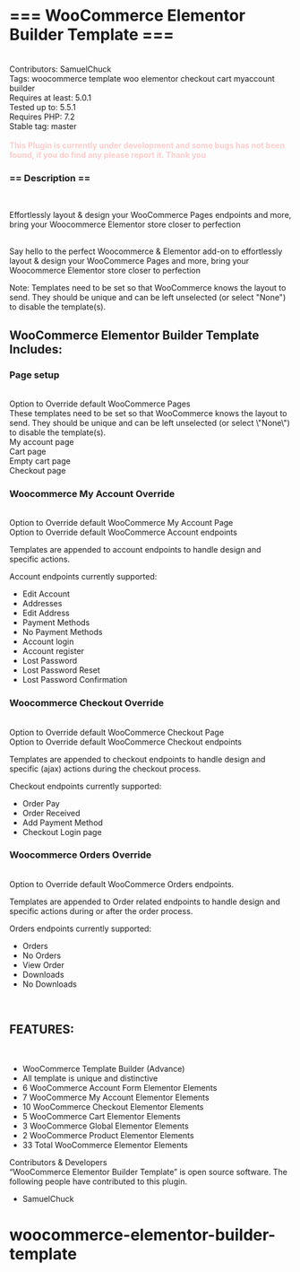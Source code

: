 <h1>=== WooCommerce Elementor Builder Template ===</h1><br>
Contributors: SamuelChuck<br>
Tags: woocommerce template woo elementor checkout cart myaccount builder<br>
Requires at least: 5.0.1<br>
Tested up to: 5.5.1<br>
Requires PHP: 7.2<br>
Stable tag: master<br>
<br>
<strong style="color:#ffcccb">This Plugin is currently under development and some bugs has not been found, if you do find any please report it. Thank you</strong>
<h3>== Description == </h3><br>
<p>Effortlessly layout & design your WooCommerce Pages endpoints and more, bring your Woocommerce Elementor store closer to perfection</p>
<br>
Say hello to the perfect Woocommerce & Elementor add-on to effortlessly layout & design your WooCommerce Pages and more, bring your Woocommerce Elementor store closer to perfection

Note: Templates need to be set so that WooCommerce knows the layout to send. They should be unique and can be left unselected (or select \"None\") to disable the template(s).
<br>
<h2>WooCommerce Elementor Builder Template Includes:</h2>
<h3>Page setup</h3><br>
Option to Override default WooCommerce Pages<br>
These templates need to be set so that WooCommerce knows the layout to send. They should be unique and can be left unselected (or select \"None\") to disable the template(s).<br>
My account page	<br>
Cart page	<br>
Empty cart page	<br>
Checkout page<br>

<h3>Woocommerce My Account Override</h3><br>
Option to Override default WooCommerce My Account Page<br>
Option to Override default WooCommerce Account endpoints<br>

Templates are appended to account endpoints to handle design and specific actions.<br>

Account endpoints currently supported:<br>
* Edit Account<br>
* Addresses	<br>
* Edit Address <br>
* Payment Methods	<br>
* No Payment Methods	<br>
* Account login	<br>
* Account register	<br>
* Lost Password	<br>
* Lost Password Reset	<br>
* Lost Password Confirmation <br>

<h3>Woocommerce Checkout Override</h3> <br>
Option to Override default WooCommerce Checkout Page <br>
Option to Override default WooCommerce Checkout endpoints <br>

Templates are appended to checkout endpoints to handle design and specific (ajax) actions during the checkout process. <br>

Checkout endpoints currently supported: <br>
* Order Pay	<br>
* Order Received	<br>
* Add Payment Method	<br>
* Checkout Login page <br>


<h3>Woocommerce Orders Override</h3> <br>
Option to Override default WooCommerce Orders endpoints. <br>

Templates are appended to Order related endpoints to handle design and specific actions during or after the order process. <br>

Orders endpoints currently supported: <br>
* Orders	<br>
* No Orders	<br>
* View Order	<br>
* Downloads	<br>
* No Downloads<br>
<br>

<h2>FEATURES: </h2><br>

* WooCommerce Template Builder (Advance) <br>
* All template is  unique and distinctive <br>
* 6 WooCommerce Account Form Elementor Elements <br>
* 7 WooCommerce My Account Elementor Elements <br>
* 10 WooCommerce Checkout Elementor Elements <br>
* 5 WooCommerce Cart Elementor Elements <br>
* 3 WooCommerce Global Elementor Elements <br>
* 2 WooCommerce Product Elementor Elements <br>
* 33 Total WooCommerce Elementor Elements <br>

Contributors & Developers <br>
“WooCommerce Elementor Builder Template” is open source software. The following people have contributed to this plugin. <br>

* SamuelChuck
# woocommerce-elementor-builder-template 

